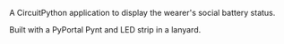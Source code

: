A CircuitPython application to display the wearer's social battery status.

Built with a PyPortal Pynt and LED strip in a lanyard.